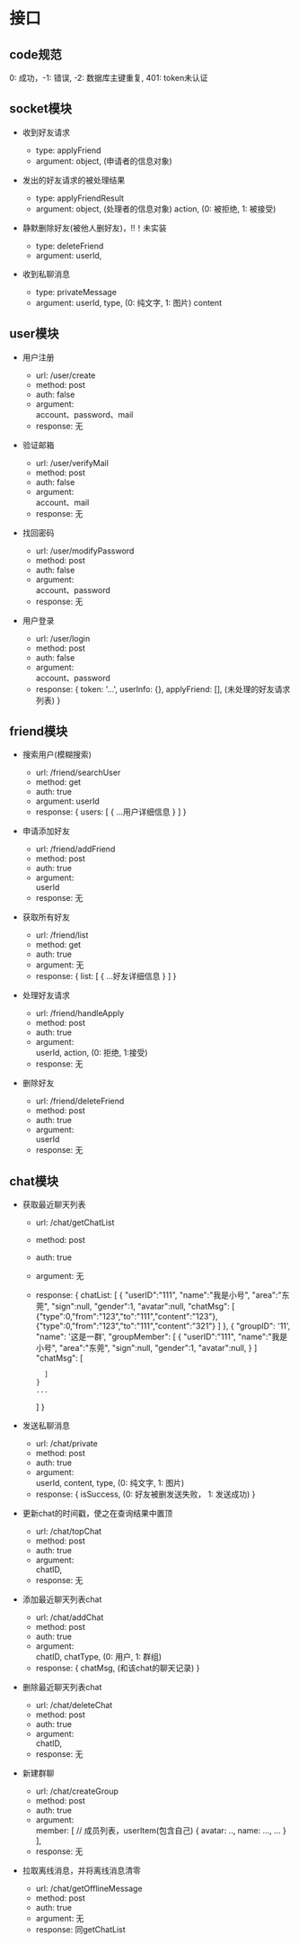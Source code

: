 # 接口
## code规范
0: 成功，-1: 错误, -2: 数据库主键重复, 401: token未认证

## socket模块
- 收到好友请求
  - type: applyFriend
  - argument:
      object, (申请者的信息对象)

- 发出的好友请求的被处理结果
  - type: applyFriendResult
  - argument:
      object, (处理者的信息对象)
      action, (0: 被拒绝, 1: 被接受)

- 静默删除好友(被他人删好友)，!!！未实装
  - type: deleteFriend
  - argument:
      userId,

- 收到私聊消息
  - type: privateMessage
  - argument:
      userId,
      type, (0: 纯文字, 1: 图片)
      content

 

## user模块
- 用户注册
  - url: /user/create
  - method: post
  - auth: false
  - argument:  
      account、password、mail
  - response: 无

- 验证邮箱
  - url: /user/verifyMail
  - method: post
  - auth: false
  - argument:  
      account、mail
  - response: 无

- 找回密码
  - url: /user/modifyPassword
  - method: post
  - auth: false
  - argument:  
      account、password
  - response: 无

- 用户登录
  - url: /user/login
  - method: post
  - auth: false
  - argument:  
      account、password
  - response: 
    {
      token: '...',
      userInfo: {},
      applyFriend: [], (未处理的好友请求列表)
    }

## friend模块
- 搜索用户(模糊搜索)
  - url: /friend/searchUser
  - method: get
  - auth: true
  - argument: 
      userId
  - response: 
    {
      users: [
        {
          ...用户详细信息
        }
      ]
    }

- 申请添加好友
  - url: /friend/addFriend
  - method: post
  - auth: true
  - argument:  
      userId
  - response: 无

- 获取所有好友
  - url: /friend/list
  - method: get
  - auth: true
  - argument: 无
  - response: 
    {
      list: [
        {
          ...好友详细信息
        }
      ]
    }

- 处理好友请求
  - url: /friend/handleApply
  - method: post
  - auth: true
  - argument:  
      userId,
      action, (0: 拒绝, 1:接受)
  - response: 无

- 删除好友
  - url: /friend/deleteFriend
  - method: post
  - auth: true
  - argument:  
      userId
  - response: 无
  

## chat模块
- 获取最近聊天列表
  - url: /chat/getChatList
  - method: post
  - auth: true
  - argument: 无
  - response: 
    {
      chatList: [
        {
          "userID":"111",
          "name":"我是小号",
          "area":"东莞",
          "sign":null,
          "gender":1,
          "avatar":null,
          "chatMsg": [
            {"type":0,"from":"123","to":"111","content":"123"},
            {"type":0,"from":"123","to":"111","content":"321"}
          ]
        },
        {
          "groupID": '11',
          "name": '这是一群',
          "groupMember": [
            {
              "userID":"111",
              "name":"我是小号",
              "area":"东莞",
              "sign":null,
              "gender":1,
              "avatar":null,
            }
          ]
          "chatMsg": [

          ]
        }
        ...
      ]
    }

- 发送私聊消息
  - url: /chat/private
  - method: post
  - auth: true
  - argument:  
      userId,
      content,
      type, (0: 纯文字, 1: 图片)
  - response: 
    {
      isSuccess, (0: 好友被删发送失败， 1: 发送成功)
    }
    
- 更新chat的时间戳，使之在查询结果中置顶
  - url: /chat/topChat
  - method: post
  - auth: true
  - argument:  
      chatID,
  - response: 无

- 添加最近聊天列表chat
  - url: /chat/addChat
  - method: post
  - auth: true
  - argument:  
      chatID,
      chatType, (0: 用户, 1: 群组)
  - response: 
    {
      chatMsg, (和该chat的聊天记录)
    }

- 删除最近聊天列表chat
  - url: /chat/deleteChat
  - method: post
  - auth: true
  - argument:  
      chatID,
  - response: 无

- 新建群聊
  - url: /chat/createGroup
  - method: post
  - auth: true
  - argument:  
      member: [ // 成员列表，userItem(包含自己)
        {
          avatar: ..,
          name: ...,
          ...
        }
      ], 
  - response: 无

- 拉取离线消息，并将离线消息清零
  - url: /chat/getOfflineMessage
  - method: post
  - auth: true
  - argument: 无
  - response: 同getChatList



    
